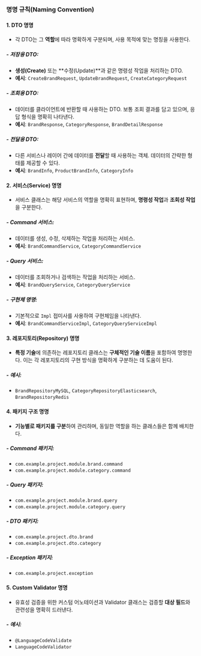 ### 명명 규칙(Naming Convention)

#### 1. **DTO 명명**
- 각 DTO는 그 **역할**에 따라 명확하게 구분되며, 사용 목적에 맞는 명칭을 사용한다.

##### - **저장용 DTO**:
- **생성(Create)** 또는 **수정(Update)**과 같은 명령성 작업을 처리하는 DTO.
- **예시**: `CreateBrandRequest`, `UpdateBrandRequest`, `CreateCategoryRequest`

##### - **조회용 DTO**:
- 데이터를 클라이언트에 반환할 때 사용하는 DTO. 보통 조회 결과를 담고 있으며, 응답 형식을 명확히 나타낸다.
- **예시**: `BrandResponse`, `CategoryResponse`, `BrandDetailResponse`

##### - **전달용 DTO**:
- 다른 서비스나 레이어 간에 데이터를 **전달**할 때 사용하는 객체. 데이터의 간략한 형태를 제공할 수 있다.
- **예시**: `BrandInfo`, `ProductBrandInfo`, `CategoryInfo`

#### 2. **서비스(Service) 명명**
- 서비스 클래스는 해당 서비스의 역할을 명확히 표현하며, **명령성 작업**과 **조회성 작업**을 구분한다.

##### - **Command 서비스**:
- 데이터를 생성, 수정, 삭제하는 작업을 처리하는 서비스.
- **예시**: `BrandCommandService`, `CategoryCommandService`

##### - **Query 서비스**:
- 데이터를 조회하거나 검색하는 작업을 처리하는 서비스.
- **예시**: `BrandQueryService`, `CategoryQueryService`

##### - **구현체 명명**:
- 기본적으로 `Impl` 접미사를 사용하여 구현체임을 나타낸다.
- **예시**: `BrandCommandServiceImpl`, `CategoryQueryServiceImpl`

#### 3. **레포지토리(Repository) 명명**
- **특정 기술**에 의존하는 레포지토리 클래스는 **구체적인 기술 이름**을 포함하여 명명한다. 이는 각 레포지토리의 구현 방식을 명확하게 구분하는 데 도움이 된다.

##### - **예시**:
- `BrandRepositoryMySQL`, `CategoryRepositoryElasticsearch`, `BrandRepositoryRedis`

#### 4. **패키지 구조 명명**
- **기능별로 패키지를 구분**하여 관리하며, 동일한 역할을 하는 클래스들은 함께 배치한다.

##### - **Command 패키지**:
- `com.example.project.module.brand.command`
- `com.example.project.module.category.command`

##### - **Query 패키지**:
- `com.example.project.module.brand.query`
- `com.example.project.module.category.query`

##### - **DTO 패키지**:
- `com.example.project.dto.brand`
- `com.example.project.dto.category`

##### - **Exception 패키지**:
- `com.example.project.exception`

#### 5. **Custom Validator 명명**
- 유효성 검증을 위한 커스텀 어노테이션과 Validator 클래스는 검증할 **대상 필드**와 관련성을 명확히 드러낸다.

##### - **예시**:
- `@LanguageCodeValidate`
- `LanguageCodeValidator`
